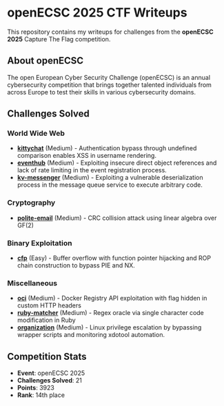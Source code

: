# openECSC 2025 CTF Writeups

This repository contains my writeups for challenges from the **openECSC 2025** Capture The Flag competition.

## About openECSC

The open European Cyber Security Challenge (openECSC) is an annual cybersecurity competition that brings together talented individuals from across Europe to test their skills in various cybersecurity domains.

## Challenges Solved

### World Wide Web

- **[kittychat](web/kittychat/writeup.md)** (Medium) - Authentication bypass through undefined comparison enables XSS in username rendering.
- **[eventhub](web/eventhub/writeup.md)** (Medium) - Exploiting insecure direct object references and lack of rate limiting in the event registration process.
- **[kv-messenger](web/kv-messenger/writeup.md)** (Medium) - Exploiting a vulnerable deserialization process in the message queue service to execute arbitrary code.

### Cryptography

- **[polite-email](crypto/polite-email/writeup.md)** (Medium) - CRC collision attack using linear algebra over GF(2)

### Binary Exploitation

- **[cfp](pwn/cfp/writeup.md)** (Easy) - Buffer overflow with function pointer hijacking and ROP chain construction to bypass PIE and NX.

### Miscellaneous

- **[oci](misc/oci/writeup.md)** (Medium) - Docker Registry API exploitation with flag hidden in custom HTTP headers
- **[ruby-matcher](misc/ruby-matcher/writeup.md)** (Medium) - Regex oracle via single character code modification in Ruby
- **[organization](pwn/organization/writeup.md)** (Medium) - Linux privilege escalation by bypassing wrapper scripts and monitoring xdotool automation.

## Competition Stats

- **Event**: openECSC 2025
- **Challenges Solved**: 21
- **Points**: 3923
- **Rank**: 14th place
